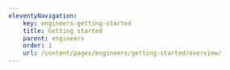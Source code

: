 ```yaml
---
eleventyNavigation:
    key: engineers-getting-started
    title: Getting started
    parent: engineers
    order: 1
    url: /content/pages/engineers/getting-started/overview/
---
```


